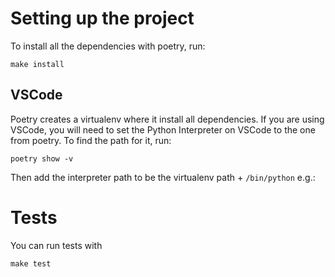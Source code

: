 # Setting up the project

To install all the dependencies with poetry, run:

```
make install
```

## VSCode

Poetry creates a virtualenv where it install all dependencies. If you are using VSCode, you will need to set the Python Interpreter on VSCode to the one from poetry. To find the path for it, run:

```
poetry show -v
```

Then add the interpreter path to be the virtualenv path + `/bin/python` e.g.:

# Tests

You can run tests with

```
make test
```